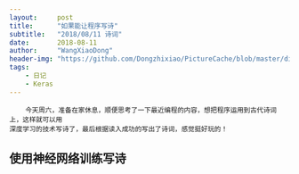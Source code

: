 ```yaml
---
layout:     post
title:      "如果能让程序写诗"
subtitle:   "2018/08/11 诗词"
date:       2018-08-11
author:     "WangXiaoDong"
header-img: "https://github.com/Dongzhixiao/PictureCache/blob/master/diaryPic/20180811.jpg?raw=true"
tags:
    - 日记
    - Keras
---
```



```
    今天周六，准备在家休息，顺便思考了一下最近编程的内容，想把程序运用到古代诗词上，这样就可以用
深度学习的技术写诗了，最后根据读入成功的写出了诗词，感觉挺好玩的！
```

## 使用神经网络训练写诗


